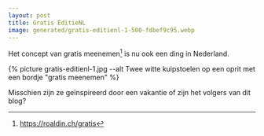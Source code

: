 ```yaml
---
layout: post
title: Gratis EditieNL
image: generated/gratis-editienl-1-500-fdbef9c95.webp
---
```


Het concept van gratis meenemen[^1] is nu ook een ding in Nederland.

{% picture gratis-editienl-1.jpg --alt Twee witte kuipstoelen op een oprit met een bordje "gratis meenemen" %}

Misschien zijn ze geïnspireerd door een vakantie of zijn het volgers van dit blog?

[^1]: <https://roaldin.ch/gratis>
